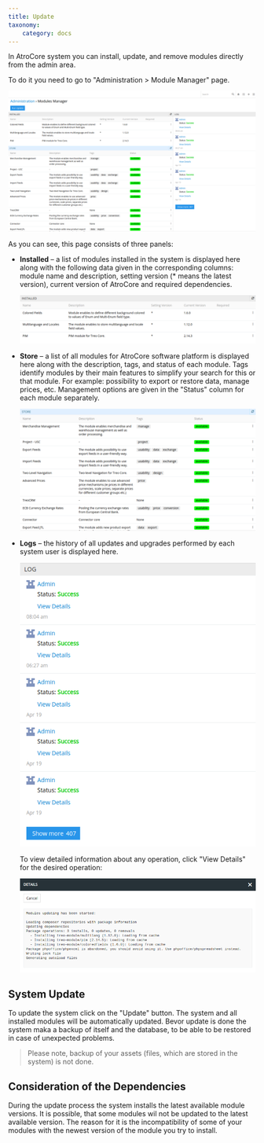 ```yaml
---
title: Update
taxonomy:
    category: docs
---
```


In AtroCore system you can install, update, and remove modules directly from the admin area.

To do it you need to go to "Administration > Module Manager" page.

![modules_manager](./_assets/module_manager_en.png)

As you can see, this page consists of three panels:

* **Installed** – a list of modules installed in the system is displayed here along with the following data given in the corresponding columns: module name and description, setting version (* means the latest version), current version of AtroCore and required dependencies.

  ![installed_panel](./_assets/module_manager_installed_en.png)
  
* **Store** – a list of all modules for AtroCore software platform is displayed here along with the description, tags, and status of each module. Tags identify modules by their main features to simplify your search for this or that module. For example: possibility to export or restore data, manage prices, etc. Management options are given in the "Status" column for each module separately. 

  ![store_panel](./_assets/module_manager_store_en.png)

* **Logs** – the history of all updates and upgrades performed by each system user is displayed here.

  ![logs_panel](./_assets/module_manager_logs_en.png)
  
  To view detailed information about any operation, click "View Details"  for the desired operation:
  
  ![logs_detailed](./_assets/module_manager_logs_detailed_en.png)

## System Update
To update the system click on the "Update" button. The system and all installed modules will be automatically updated. Bevor update is done the system maka a backup of itself and the database, to be able to be restored in case of unexpected problems.

> Please note, backup of your assets (files, which are stored in the system) is not done.

## Consideration of the Dependencies

During the update process the system installs the latest available module versions. It is possible, that some modules wil not be updated to the latest available version. The reason for it is the incompatibility of some of your modules with the newest version of the module you try to install.

